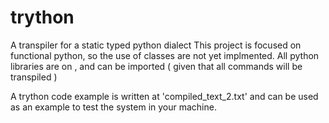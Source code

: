 # trython
A transpiler for a static typed python dialect
This project is focused on functional python, so the use of classes are not yet implmented. All python libraries are on , and can be imported ( given that 
all commands will be transpiled ) 

A trython code example is written at 'compiled_text_2.txt' and can be used as an example to test the system in your machine.
